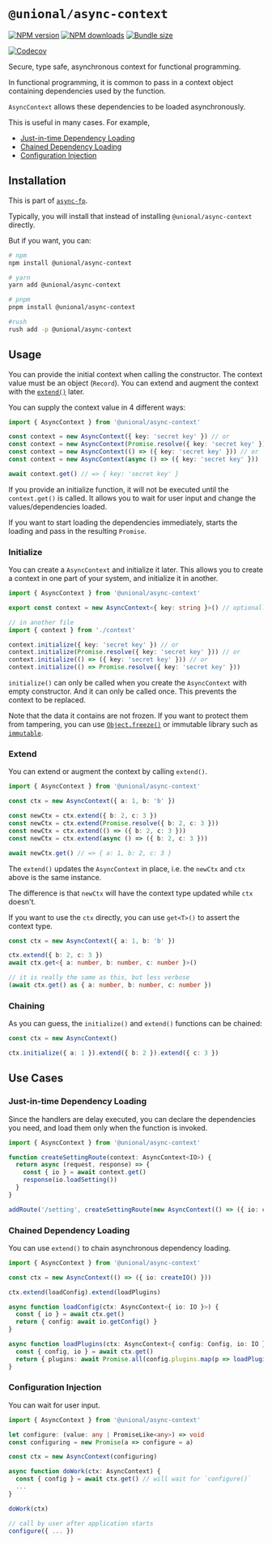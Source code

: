 # `@unional/async-context`

[![NPM version][npm-image]][npm-url]
[![NPM downloads][downloads-image]][downloads-url]
[![Bundle size][bundlephobia-image]][bundlephobia-url]

[![Codecov][codecov-image]][codecov-url]

Secure, type safe, asynchronous context for functional programming.

In functional programming,
it is common to pass in a context object containing dependencies used by the function.

`AsyncContext` allows these dependencies to be loaded asynchronously.

This is useful in many cases. For example,

<!-- no toc -->
- [Just-in-time Dependency Loading](#just-in-time-dependency-loading)
- [Chained Dependency Loading](#chained-dependency-loading)
- [Configuration Injection](#configuration-injection)

## Installation

This is part of [`async-fp`](../async-fp/README.md).

Typically, you will install that instead of installing `@unional/async-context` directly.

But if you want, you can:

```sh
# npm
npm install @unional/async-context

# yarn
yarn add @unional/async-context

# pnpm
pnpm install @unional/async-context

#rush
rush add -p @unional/async-context
```

## Usage

You can provide the initial context when calling the constructor.
The context value must be an object (`Record`).
You can extend and augment the context with the [`extend()`](#extend) later.

You can supply the context value in 4 different ways:

```ts
import { AsyncContext } from '@unional/async-context'

const context = new AsyncContext({ key: 'secret key' }) // or
const context = new AsyncContext(Promise.resolve({ key: 'secret key' })) // or
const context = new AsyncContext(() => ({ key: 'secret key' })) // or
const context = new AsyncContext(async () => ({ key: 'secret key' }))

await context.get() // => { key: 'secret key' }
```

If you provide an initialize function,
it will not be executed until the `context.get()` is called.
It allows you to wait for user input and change the values/dependencies loaded.

If you want to start loading the dependencies immediately,
starts the loading and pass in the resulting `Promise`.

### Initialize

You can create a `AsyncContext` and initialize it later.
This allows you to create a context in one part of your system,
and initialize it in another.

```ts
import { AsyncContext } from '@unional/async-context'

export const context = new AsyncContext<{ key: string }>() // optionally specify the init context type

// in another file
import { context } from './context'

context.initialize({ key: 'secret key' }) // or
context.initialize(Promise.resolve({ key: 'secret key' })) // or
context.initialize(() => ({ key: 'secret key' })) // or
context.initialize(() => Promise.resolve({ key: 'secret key' }))
```

`initialize()` can only be called when you create the `AsyncContext` with empty constructor.
And it can only be called once.
This prevents the context to be replaced.

Note that the data it contains are not frozen.
If you want to protect them from tampering,
you can use [`Object.freeze()`](https://developer.mozilla.org/en-US/docs/Web/JavaScript/Reference/Global_Objects/Object/freeze) or immutable library such as [`immutable`](https://immutable-js.github.io/immutable-js/).

### Extend

You can extend or augment the context by calling `extend()`.

```ts
import { AsyncContext } from '@unional/async-context'

const ctx = new AsyncContext({ a: 1, b: 'b' })

const newCtx = ctx.extend({ b: 2, c: 3 })
const newCtx = ctx.extend(Promise.resolve({ b: 2, c: 3 }))
const newCtx = ctx.extend(() => ({ b: 2, c: 3 }))
const newCtx = ctx.extend(async () => ({ b: 2, c: 3 }))

await newCtx.get() // => { a: 1, b: 2, c: 3 }
```

The `extend()` updates the `AsyncContext` in place,
i.e. the `newCtx` and `ctx` above is the same instance.

The difference is that `newCtx` will have the context type updated while `ctx` doesn't.

If you want to use the `ctx` directly, you can use `get<T>()` to assert the context type.

```ts
const ctx = new AsyncContext({ a: 1, b: 'b' })

ctx.extend({ b: 2, c: 3 })
await ctx.get<{ a: number, b: number, c: number }>()

// it is really the same as this, but less verbose
(await ctx.get() as { a: number, b: number, c: number })
```

### Chaining

As you can guess, the `initialize()` and `extend()` functions can be chained:

```ts
const ctx = new AsyncContext()

ctx.initialize({ a: 1 }).extend({ b: 2 }).extend({ c: 3 })
```

## Use Cases

### Just-in-time Dependency Loading

Since the handlers are delay executed,
you can declare the dependencies you need,
and load them only when the function is invoked.

```ts
import { AsyncContext } from '@unional/async-context'

function createSettingRoute(context: AsyncContext<IO>) {
  return async (request, response) => {
    const { io } = await context.get()
    response(io.loadSetting())
  }
}

addRoute('/setting', createSettingRoute(new AsyncContext(() => ({ io: createIO() }))))
```

### Chained Dependency Loading

You can use `extend()` to chain asynchronous dependency loading.

```ts
import { AsyncContext } from '@unional/async-context'

const ctx = new AsyncContext(() => ({ io: createIO() }))

ctx.extend(loadConfig).extend(loadPlugins)

async function loadConfig(ctx: AsyncContext<{ io: IO }>) {
  const { io } = await ctx.get()
  return { config: await io.getConfig() }
}

async function loadPlugins(ctx: AsyncContext<{ config: Config, io: IO }>) {
  const { config, io } = await ctx.get()
  return { plugins: await Promise.all(config.plugins.map(p => loadPlugin(io, p)) }
}
```

### Configuration Injection

You can wait for user input.

```ts
import { AsyncContext } from '@unional/async-context'

let configure: (value: any | PromiseLike<any>) => void
const configuring = new Promise(a => configure = a)

const ctx = new AsyncContext(configuring)

async function doWork(ctx: AsyncContext) {
  const { config } = await ctx.get() // will wait for `configure()`
  ...
}

doWork(ctx)

// call by user after application starts
configure({ ... })
```

[bundlephobia-image]: https://img.shields.io/bundlephobia/minzip/@unional/async-context.svg
[bundlephobia-url]: https://bundlephobia.com/result?p=@unional/async-context
[codecov-image]: https://codecov.io/gh/unional/async-fp/branch/master/graph/badge.svg
[codecov-url]: https://codecov.io/gh/unional/async-fp
[downloads-image]: https://img.shields.io/npm/dm/@unional/async-context.svg?style=flat
[downloads-url]: https://npmjs.org/package/@unional/async-context
[npm-image]: https://img.shields.io/npm/v/@unional/async-context.svg?style=flat
[npm-url]: https://npmjs.org/package/@unional/async-context
